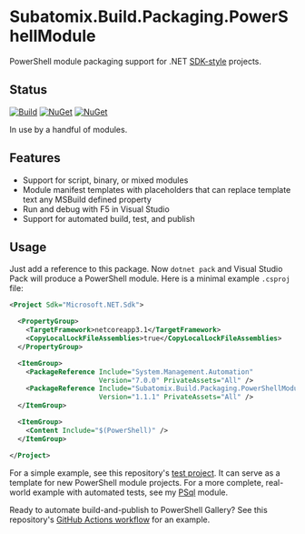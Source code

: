 # Subatomix.Build.Packaging.PowerShellModule

PowerShell module packaging support for .NET
[SDK-style](https://docs.microsoft.com/en-us/dotnet/core/tools/csproj)
projects.

## Status

[![Build](https://github.com/sharpjs/Subatomix.Build.Packaging.PowerShellModule/workflows/Build/badge.svg)](https://github.com/sharpjs/Subatomix.Build.Packaging.PowerShellModule/actions)
[![NuGet](https://img.shields.io/nuget/v/Subatomix.Build.Packaging.PowerShellModule.svg)](https://www.nuget.org/packages/Subatomix.Build.Packaging.PowerShellModule)
[![NuGet](https://img.shields.io/nuget/dt/Subatomix.Build.Packaging.PowerShellModule.svg)](https://www.nuget.org/packages/Subatomix.Build.Packaging.PowerShellModule)

In use by a handful of modules.

## Features

- Support for script, binary, or mixed modules
- Module manifest templates with placeholders that can replace template text any MSBuild defined property
- Run and debug with F5 in Visual Studio
- Support for automated build, test, and publish

## Usage

Just add a reference to this package.  Now `dotnet pack` and Visual Studio Pack
will produce a PowerShell module.  Here is a minimal example `.csproj` file:

```xml
<Project Sdk="Microsoft.NET.Sdk">

  <PropertyGroup>
    <TargetFramework>netcoreapp3.1</TargetFramework>
    <CopyLocalLockFileAssemblies>true</CopyLocalLockFileAssemblies>
  </PropertyGroup>

  <ItemGroup>
    <PackageReference Include="System.Management.Automation"
                      Version="7.0.0" PrivateAssets="All" />
    <PackageReference Include="Subatomix.Build.Packaging.PowerShellModule"
                      Version="1.1.1" PrivateAssets="All" />
  </ItemGroup>

  <ItemGroup>
    <Content Include="$(PowerShell)" />
  </ItemGroup>

</Project>
```

For a simple example, see this repository's
[test project](https://github.com/sharpjs/Subatomix.Build.Packaging.PowerShellModule/tree/master/test).
It can serve as a template for new PowerShell module projects.
For a more complete, real-world example with automated tests, see my
[PSql](https://github.com/sharpjs/PSql) module.

Ready to automate build-and-publish to PowerShell Gallery?  See this repository's
[GitHub Actions workflow](https://github.com/sharpjs/Subatomix.Build.Packaging.PowerShellModule/blob/master/.github/workflows/build.yaml)
for an example.

<!--
  Copyright 2022 Subatomix Research Inc.

  Permission to use, copy, modify, and distribute this software for any
  purpose with or without fee is hereby granted, provided that the above
  copyright notice and this permission notice appear in all copies.

  THE SOFTWARE IS PROVIDED "AS IS" AND THE AUTHOR DISCLAIMS ALL WARRANTIES
  WITH REGARD TO THIS SOFTWARE INCLUDING ALL IMPLIED WARRANTIES OF
  MERCHANTABILITY AND FITNESS. IN NO EVENT SHALL THE AUTHOR BE LIABLE FOR
  ANY SPECIAL, DIRECT, INDIRECT, OR CONSEQUENTIAL DAMAGES OR ANY DAMAGES
  WHATSOEVER RESULTING FROM LOSS OF USE, DATA OR PROFITS, WHETHER IN AN
  ACTION OF CONTRACT, NEGLIGENCE OR OTHER TORTIOUS ACTION, ARISING OUT OF
  OR IN CONNECTION WITH THE USE OR PERFORMANCE OF THIS SOFTWARE.
-->
